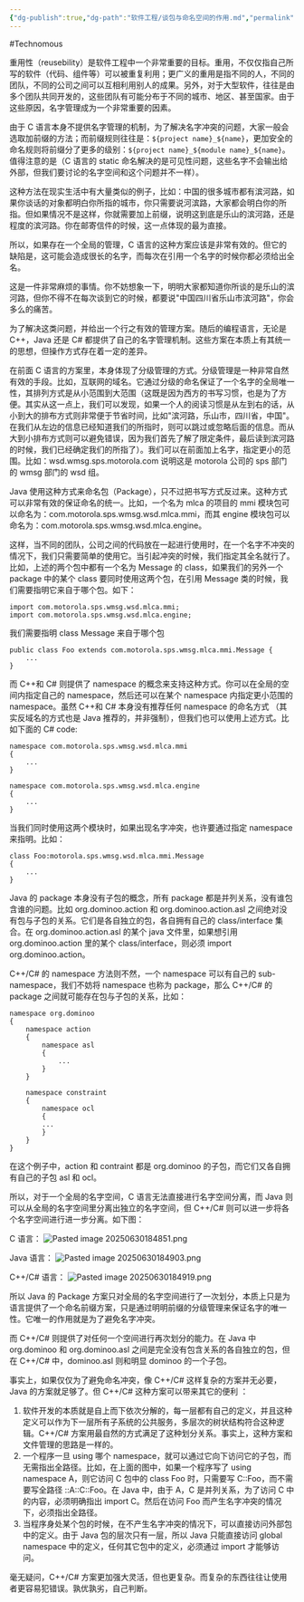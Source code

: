 ```yaml
---
{"dg-publish":true,"dg-path":"软件工程/谈包与命名空间的作用.md","permalink":"/软件工程/谈包与命名空间的作用/","created":"2022-09-22T19:28:48.000+08:00","updated":"2025-07-01T13:55:06.000+08:00"}
---
```


#Technomous

重用性（reusebility）是软件工程中一个非常重要的目标。重用，不仅仅指自己所写的软件（代码、组件等）可以被重复利用；更广义的重用是指不同的人，不同的团队，不同的公司之间可以互相利用别人的成果。另外，对于大型软件，往往是由多个团队共同开发的，这些团队有可能分布于不同的城市、地区、甚至国家。由于这些原因，名字管理成为一个非常重要的因素。

由于 C 语言本身不提供名字管理的机制，为了解决名字冲突的问题，大家一般会选取加前缀的方法；而前缀规则往往是：`${project name}_${name}`，更加安全的命名规则将前缀分了更多的级别：`${project name}_${module name}_${name}`。值得注意的是（C 语言的 static 命名解决的是可见性问题，这些名字不会输出给外部，但我们要讨论的名字空间和这个问题并不一样）。

这种方法在现实生活中有大量类似的例子，比如：中国的很多城市都有滨河路，如果你谈话的对象都明白你所指的城市，你只需要说河滨路，大家都会明白你的所指。但如果情况不是这样，你就需要加上前缀，说明这到底是乐山的滨河路，还是程度的滨河路。你在邮寄信件的时候，这一点体现的最为直接。

所以，如果存在一个全局的管理，C 语言的这种方案应该是非常有效的。但它的缺陷是，这可能会造成很长的名字，而每次在引用一个名字的时候你都必须给出全名。
  
这是一件非常麻烦的事情。你不妨想象一下，明明大家都知道你所谈的是乐山的滨河路，但你不得不在每次谈到它的时候，都要说"中国四川省乐山市滨河路"，你会多么的痛苦。

为了解决这类问题，并给出一个行之有效的管理方案。随后的编程语言，无论是 C++，Java 还是 C# 都提供了自己的名字管理机制。这些方案在本质上有其统一的思想，但操作方式存在着一定的差异。

在前面 C 语言的方案里，本身体现了分级管理的方式。分级管理是一种非常自然有效的手段。比如，互联网的域名。它通过分级的命名保证了一个名字的全局唯一性，其排列方式是从小范围到大范围（这既是因为西方的书写习惯，也是为了方便。其实从这一点上，我们可以发现，如果一个人的阅读习惯是从左到右的话，从小到大的排布方式则非常便于节省时间，比如"滨河路，乐山市，四川省，中国"。在我们从左边的信息已经知道我们的所指时，则可以跳过或忽略后面的信息。而从大到小排布方式则可以避免错误，因为我们首先了解了限定条件，最后读到滨河路的时候，我们已经确定我们的所指了）。我们可以在前面加上名字，指定更小的范围。比如：wsd.wmsg.sps.motorola.com 说明这是 motorola 公司的 sps 部门的 wmsg 部门的 wsd 组。

Java 使用这种方式来命名包（Package），只不过把书写方式反过来。这种方式可以非常有效的保证命名的统一。比如，一个名为 mlca 的项目的 mmi 模块包可以命名为：com.motorola.sps.wmsg.wsd.mlca.mmi，而其 engine 模块包可以命名为：com.motorola.sps.wmsg.wsd.mlca.engine。

这样，当不同的团队，公司之间的代码放在一起进行使用时，在一个名字不冲突的情况下，我们只需要简单的使用它。当引起冲突的时候，我们指定其全名就行了。比如，上述的两个包中都有一个名为 Message 的 class，如果我们的另外一个 package 中的某个 class 要同时使用这两个包，在引用 Message 类的时候，我们需要指明它来自于哪个包。如下：

```
import com.motorola.sps.wmsg.wsd.mlca.mmi;
import com.motorola.sps.wmsg.wsd.mlca.engine;
```
  
我们需要指明 class Message 来自于哪个包

```
public class Foo extends com.motorola.sps.wmsg.mlca.mmi.Message {
	...
}
```

而 C++和 C# 则提供了 namespace 的概念来支持这种方式。你可以在全局的空间内指定自己的 namespace，然后还可以在某个 namespace 内指定更小范围的 namespace。虽然 C++和 C# 本身没有推荐任何 namespace 的命名方式 （其实反域名的方式也是 Java 推荐的，并非强制），但我们也可以使用上述方式。比如下面的 C# code:

```
namespace com.motorola.sps.wmsg.wsd.mlca.mmi
{
	...
}

namespace com.motorola.sps.wmsg.wsd.mlca.engine
{
	...
}
```

当我们同时使用这两个模块时，如果出现名字冲突，也许要通过指定 namespace 来指明。比如：

```
class Foo:motorola.sps.wmsg.wsd.mlca.mmi.Message
{
	...
}
```

Java 的 package 本身没有子包的概念，所有 package 都是并列关系，没有谁包含谁的问题。比如 org.dominoo.action 和 org.dominoo.action.asl 之间绝对没有包与子包的关系。它们是各自独立的包，各自拥有自己的 class/interface 集合。在 org.dominoo.action.asl 的某个 java 文件里，如果想引用 org.dominoo.action 里的某个 class/interface，则必须 import org.dominoo.action。

C++/C# 的 namespace 方法则不然，一个 namespace 可以有自己的 sub-namespace，我们不妨将 namespace 也称为 package，那么 C++/C# 的 package 之间就可能存在包与子包的关系，比如：

```
namespace org.dominoo
{
	namespace action
	{
		namespace asl
		{
			...
		}
	}
	
	namespace constraint
	{
		namespace ocl
		{
		...
		}
	}
}
```

在这个例子中，action 和 contraint 都是 org.dominoo 的子包，而它们又各自拥有自己的子包 asl 和 ocl。

所以，对于一个全局的名字空间，C 语言无法直接进行名字空间分离，而 Java 则可以从全局的名字空间里分离出独立的名字空间，但 C++/C# 则可以进一步将各个名字空间进行进一步分离。如下图：

C 语言：
![Pasted image 20250630184851.png](/img/user/0.Asset/resource/Pasted%20image%2020250630184851.png)


Java 语言：
![Pasted image 20250630184903.png](/img/user/0.Asset/resource/Pasted%20image%2020250630184903.png)


C++/C# 语言：
![Pasted image 20250630184919.png](/img/user/0.Asset/resource/Pasted%20image%2020250630184919.png)


所以 Java 的 Package 方案只对全局的名字空间进行了一次划分，本质上只是为语言提供了一个命名前缀方案，只是通过明明前缀的分级管理来保证名字的唯一性。它唯一的作用就是为了避免名字冲突。

而 C++/C# 则提供了对任何一个空间进行再次划分的能力。在 Java 中 org.dominoo 和 org.dominoo.asl 之间是完全没有包含关系的各自独立的包，但在 C++/C# 中，dominoo.asl 则和明显 dominoo 的一个子包。

事实上，如果仅仅为了避免命名冲突，像 C++/C# 这样复杂的方案并无必要，Java 的方案就足够了。但 C++/C# 这种方案可以带来其它的便利 ：

1. 软件开发的本质就是自上而下依次分解的，每一层都有自己的定义，并且这种定义可以作为下一层所有子系统的公共服务，多层次的树状结构符合这种逻辑。C++/C# 方案用最自然的方式满足了这种划分关系。事实上，这种方案和文件管理的思路是一样的。
2. 一个程序一旦 using 哪个 namespace，就可以通过它向下访问它的子包，而无需指出全路径。比如，在上面的图中，如果一个程序写了 using namespace A，则它访问 C 包中的 class Foo 时，只需要写 C::Foo，而不需要写全路径 ::A::C::Foo。在 Java 中，由于 A，C 是并列关系，为了访问 C 中的内容，必须明确指出 import C。然后在访问 Foo 而产生名字冲突的情况下，必须指出全路径。
3. 当程序身处某个包的时候，在不产生名字冲突的情况下，可以直接访问外部包中的定义。由于 Java 包的层次只有一层，所以 Java 只能直接访问 global namespace 中的定义，任何其它包中的定义，必须通过 import 才能够访问。

毫无疑问，C++/C# 方案更加强大灵活，但也更复杂。而复杂的东西往往让使用者更容易犯错误。孰优孰劣，自己判断。
